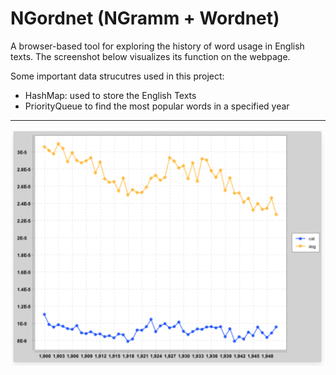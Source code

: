 # NGordnet (NGramm + Wordnet) 
<p>A browser-based tool for exploring the history of word usage in English texts. The screenshot below visualizes its function on the webpage.</p>  
<p>Some important data strucutres used in this project:</p>
<ul>
  <li>HashMap: used to store the English Texts</li>
  <li>PriorityQueue to find the most popular words in a specified year</li>
</ul><hr>
<img src="sketch map.png" alt="Alt text" title="Optional title">
